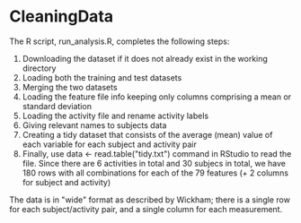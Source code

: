 # CleaningData
The R script, run_analysis.R, completes the following steps:

1. Downloading the dataset if it does not already exist in the working directory
2. Loading both the training and test datasets
3. Merging the two datasets
4. Loading the feature file info keeping only columns comprising a mean or standard deviation
5. Loading the activity file and rename activity labels
6. Giving relevant names to subjects data
7. Creating a tidy dataset that consists of the average (mean) value of each variable for each subject and activity pair
8. Finally, use data <- read.table("tidy.txt") command in RStudio to read the file. Since there are 6 activities in total and 30 subjecs in total, we have 180 rows with all combinations for each of the 79 features (+ 2 columns for subject and activity)

The data is in "wide" format as described by Wickham; there is a single row for each subject/activity pair, and a single column for each measurement.
